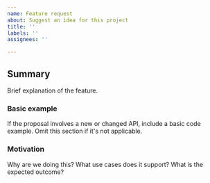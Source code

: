 ```yaml
---
name: Feature request
about: Suggest an idea for this project
title: ''
labels: ''
assignees: ''

---
```


## Summary

Brief explanation of the feature.

### Basic example

If the proposal involves a new or changed API, include a basic code example. Omit this section if it's not applicable.

### Motivation

Why are we doing this? What use cases does it support? What is the expected outcome?
